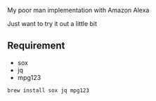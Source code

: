 My poor man implementation with Amazon Alexa

Just want to try it out a little bit

## Requirement

* sox
* jq
* mpg123

```bash
brew install sox jq mpg123
```
